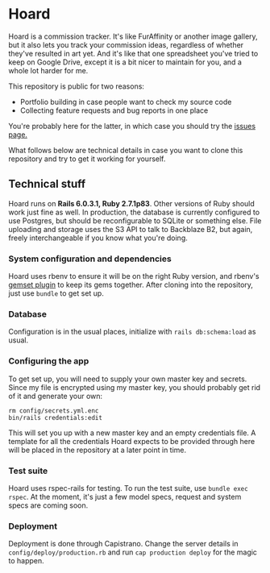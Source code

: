 # Hoard

Hoard is a commission tracker. It's like FurAffinity or another image gallery,
but it also lets you track your commission ideas, regardless of whether they've
resulted in art yet. And it's like that one spreadsheet you've tried to keep
on Google Drive, except it is a bit nicer to maintain for you, and a whole lot
harder for me.

This repository is public for two reasons:
* Portfolio building in case people want to check my source code
* Collecting feature requests and bug reports in one place

You're probably here for the latter, in which case you should try the
[issues page.](https://github.com/cschuijt/hoard/issues)

What follows below are technical details in case you want to clone this
repository and try to get it working for yourself.

## Technical stuff

Hoard runs on **Rails 6.0.3.1, Ruby 2.7.1p83**. Other versions of Ruby should
work just fine as well. In production, the database is currently configured to
use Postgres, but should be reconfigurable to SQLite or something else. File
uploading and storage uses the S3 API to talk to Backblaze B2, but again, freely
interchangeable if you know what you're doing.

### System configuration and dependencies

Hoard uses rbenv to ensure it will be on the right Ruby version, and rbenv's
[gemset plugin](https://github.com/jf/rbenv-gemset) to keep its gems together.
After cloning into the repository, just use `bundle` to get set up.

### Database

Configuration is in the usual places, initialize with `rails db:schema:load` as usual.

### Configuring the app

To get set up, you will need to supply your own master key and secrets. Since my file
is encrypted using my master key, you should probably get rid of it and generate your own:

```
rm config/secrets.yml.enc
bin/rails credentials:edit
```

This will set you up with a new master key and an empty credentials file. A template for
all the credentials Hoard expects to be provided through here will be placed in the
repository at a later point in time.

### Test suite

Hoard uses rspec-rails for testing. To run the test suite, use `bundle exec rspec`. At the moment, it's just a few model specs, request and system specs are coming soon.

### Deployment

Deployment is done through Capistrano. Change the server details in
`config/deploy/production.rb` and run `cap production deploy` for the magic to happen.
